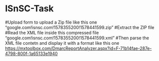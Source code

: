 # ISnSC-Task
#Upload form to upload a Zip file like this one “google.com!isnsc.com!1578355200!1578441599.zip”
#Extract the ZIP file
#Read the XML file inside this compressed file “google.com!isnsc.com!1578355200!1578441599.xml”
#Then parse the XML file contetn and display it with a format like this one https://mxtoolbox.com/DmarcReportAnalyzer.aspx?id=F-71b14fae-287e-4798-800f-1a65133e1940
